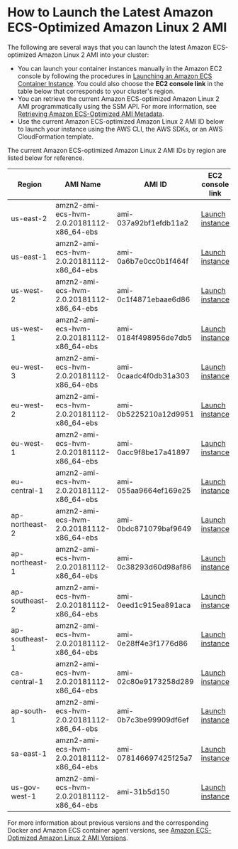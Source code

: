 # How to Launch the Latest Amazon ECS\-Optimized Amazon Linux 2 AMI<a name="al2ami-get-latest"></a>

The following are several ways that you can launch the latest Amazon ECS\-optimized Amazon Linux 2 AMI into your cluster:
+ You can launch your container instances manually in the Amazon EC2 console by following the procedures in [Launching an Amazon ECS Container Instance](launch_container_instance.md)\. You could also choose the **EC2 console link** in the table below that corresponds to your cluster's region\.
+ You can retrieve the current Amazon ECS\-optimized Amazon Linux 2 AMI programmatically using the SSM API\. For more information, see [Retrieving Amazon ECS\-Optimized AMI Metadata](retrieve-ecs-optimized_AMI.md)\.
+ Use the current Amazon ECS\-optimized Amazon Linux 2 AMI ID below to launch your instance using the AWS CLI, the AWS SDKs, or an AWS CloudFormation template\.

The current Amazon ECS\-optimized Amazon Linux 2 AMI IDs by region are listed below for reference\.


| Region | AMI Name | AMI ID | EC2 console link | 
| --- | --- | --- | --- | 
| us\-east\-2 | amzn2\-ami\-ecs\-hvm\-2\.0\.20181112\-x86\_64\-ebs | ami\-037a92bf1efdb11a2 | [Launch instance](https://console.aws.amazon.com/ec2/v2/home?region=us-east-2#LaunchInstanceWizard:ami=ami-037a92bf1efdb11a2) | 
| us\-east\-1 | amzn2\-ami\-ecs\-hvm\-2\.0\.20181112\-x86\_64\-ebs | ami\-0a6b7e0cc0b1f464f | [Launch instance](https://console.aws.amazon.com/ec2/v2/home?region=us-east-1#LaunchInstanceWizard:ami=ami-0a6b7e0cc0b1f464f) | 
| us\-west\-2 | amzn2\-ami\-ecs\-hvm\-2\.0\.20181112\-x86\_64\-ebs | ami\-0c1f4871ebaae6d86 | [Launch instance](https://console.aws.amazon.com/ec2/v2/home?region=us-west-2#LaunchInstanceWizard:ami=ami-0c1f4871ebaae6d86) | 
| us\-west\-1 | amzn2\-ami\-ecs\-hvm\-2\.0\.20181112\-x86\_64\-ebs | ami\-0184f498956de7db5 | [Launch instance](https://console.aws.amazon.com/ec2/v2/home?region=us-west-1#LaunchInstanceWizard:ami=ami-0184f498956de7db5) | 
| eu\-west\-3 | amzn2\-ami\-ecs\-hvm\-2\.0\.20181112\-x86\_64\-ebs | ami\-0caadc4f0db31a303 | [Launch instance](https://console.aws.amazon.com/ec2/v2/home?region=eu-west-3#LaunchInstanceWizard:ami=ami-0caadc4f0db31a303) | 
| eu\-west\-2 | amzn2\-ami\-ecs\-hvm\-2\.0\.20181112\-x86\_64\-ebs | ami\-0b5225210a12d9951 | [Launch instance](https://console.aws.amazon.com/ec2/v2/home?region=eu-west-2#LaunchInstanceWizard:ami=ami-0b5225210a12d9951) | 
| eu\-west\-1 | amzn2\-ami\-ecs\-hvm\-2\.0\.20181112\-x86\_64\-ebs | ami\-0acc9f8be17a41897 | [Launch instance](https://console.aws.amazon.com/ec2/v2/home?region=eu-west-1#LaunchInstanceWizard:ami=ami-0acc9f8be17a41897) | 
| eu\-central\-1 | amzn2\-ami\-ecs\-hvm\-2\.0\.20181112\-x86\_64\-ebs | ami\-055aa9664ef169e25 | [Launch instance](https://console.aws.amazon.com/ec2/v2/home?region=eu-central-1#LaunchInstanceWizard:ami=ami-055aa9664ef169e25) | 
| ap\-northeast\-2 | amzn2\-ami\-ecs\-hvm\-2\.0\.20181112\-x86\_64\-ebs | ami\-0bdc871079baf9649 | [Launch instance](https://console.aws.amazon.com/ec2/v2/home?region=ap-northeast-2#LaunchInstanceWizard:ami=ami-0bdc871079baf9649) | 
| ap\-northeast\-1 | amzn2\-ami\-ecs\-hvm\-2\.0\.20181112\-x86\_64\-ebs | ami\-0c38293d60d98af86 | [Launch instance](https://console.aws.amazon.com/ec2/v2/home?region=ap-northeast-1#LaunchInstanceWizard:ami=ami-0c38293d60d98af86) | 
| ap\-southeast\-2 | amzn2\-ami\-ecs\-hvm\-2\.0\.20181112\-x86\_64\-ebs | ami\-0eed1c915ea891aca | [Launch instance](https://console.aws.amazon.com/ec2/v2/home?region=ap-southeast-2#LaunchInstanceWizard:ami=ami-0eed1c915ea891aca) | 
| ap\-southeast\-1 | amzn2\-ami\-ecs\-hvm\-2\.0\.20181112\-x86\_64\-ebs | ami\-0e28ff4e3f1776d86 | [Launch instance](https://console.aws.amazon.com/ec2/v2/home?region=ap-southeast-1#LaunchInstanceWizard:ami=ami-0e28ff4e3f1776d86) | 
| ca\-central\-1 | amzn2\-ami\-ecs\-hvm\-2\.0\.20181112\-x86\_64\-ebs | ami\-02c80e9173258d289 | [Launch instance](https://console.aws.amazon.com/ec2/v2/home?region=ca-central-1#LaunchInstanceWizard:ami=ami-02c80e9173258d289) | 
| ap\-south\-1 | amzn2\-ami\-ecs\-hvm\-2\.0\.20181112\-x86\_64\-ebs | ami\-0b7c3be99909df6ef | [Launch instance](https://console.aws.amazon.com/ec2/v2/home?region=ap-south-1#LaunchInstanceWizard:ami=ami-0b7c3be99909df6ef) | 
| sa\-east\-1 | amzn2\-ami\-ecs\-hvm\-2\.0\.20181112\-x86\_64\-ebs | ami\-078146697425f25a7 | [Launch instance](https://console.aws.amazon.com/ec2/v2/home?region=sa-east-1#LaunchInstanceWizard:ami=ami-078146697425f25a7) | 
| us\-gov\-west\-1 | amzn2\-ami\-ecs\-hvm\-2\.0\.20181112\-x86\_64\-ebs | ami\-31b5d150 | [Launch instance](https://console.aws.amazon.com/ec2/v2/home?region=us-gov-west-1#LaunchInstanceWizard:ami=ami-31b5d150) | 

 For more information about previous versions and the corresponding Docker and Amazon ECS container agent versions, see [Amazon ECS\-Optimized Amazon Linux 2 AMI Versions](al2ami-agent-versions.md)\.